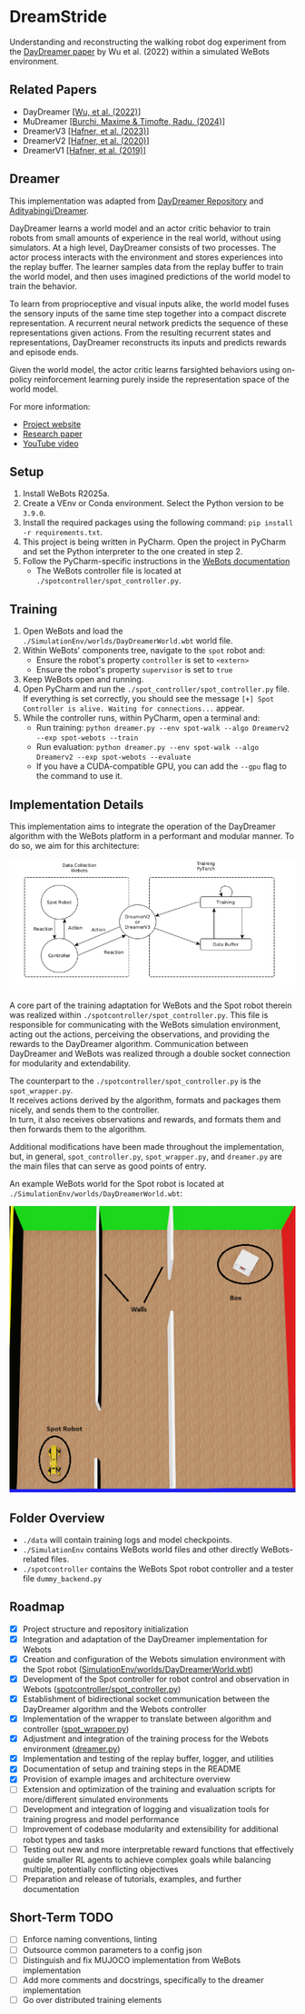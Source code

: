 # DreamStride

Understanding and reconstructing the walking robot dog experiment from the
[DayDreamer paper](https://arxiv.org/abs/2206.14176) by Wu et al. (2022) within a simulated WeBots environment.

## Related Papers

- DayDreamer [\[Wu, et al. (2022)\]](https://arxiv.org/abs/2206.14176)
- MuDreamer [\[Burchi, Maxime & Timofte, Radu. (2024)\]](https://arxiv.org/abs/2405.15083)
- DreamerV3 [\[Hafner, et al. (2023)\]](https://arxiv.org/abs/2301.04104)
- DreamerV2 [\[Hafner, et al. (2020)\]](https://arxiv.org/abs/2010.02193)
- DreamerV1 [\[Hafner, et al. (2019)\]](https://arxiv.org/abs/1912.01603)

## Dreamer

This implementation was adapted from [DayDreamer Repository](https://github.com/danijar/daydreamer) 
and [Adityabingi/Dreamer](https://github.com/adityabingi/Dreamer).

DayDreamer learns a world model and an actor critic behavior to train robots from small
amounts of experience in the real world, without using simulators. At a high level,
DayDreamer consists of two processes. The actor process interacts with the environment
and stores experiences into the replay buffer. The learner samples data from the replay
buffer to train the world model, and then uses imagined predictions of the world model
to train the behavior.

To learn from proprioceptive and visual inputs alike, the world model fuses the sensory
inputs of the same time step together into a compact discrete representation.
A recurrent neural network predicts the sequence of these representations given actions.
From the resulting recurrent states and representations, DayDreamer reconstructs
its inputs and predicts rewards and episode ends.

Given the world model, the actor critic learns farsighted behaviors using
on-policy reinforcement learning purely inside the representation space of the world model.

For more information:

- [Project website](https://danijar.com/project/daydreamer/)
- [Research paper](https://arxiv.org/pdf/2206.14176.pdf)
- [YouTube video](https://www.youtube.com/watch?v=xAXvfVTgqr0)

## Setup

1) Install WeBots R2025a.
2) Create a VEnv or Conda environment. Select the Python version to be `3.9.0`.
3) Install the required packages using the following command: `pip install -r requirements.txt`.
4) This project is being written in PyCharm. Open the project in PyCharm and set the Python interpreter to the one created in step $2$.
5) Follow the PyCharm-specific instructions in the [WeBots documentation](https://cyberbotics.com/doc/guide/using-your-ide?tab-language=c%20%20&tab-os=windows#pycharm)
   - The WeBots controller file is located at `./spotcontroller/spot_controller.py`. 

## Training

1) Open WeBots and load the `./SimulationEnv/worlds/DayDreamerWorld.wbt` world file.
2) Within WeBots' components tree, navigate to the `spot` robot and:
   - Ensure the robot's property `controller` is set to `<extern>`
   - Ensure the robot's property `supervisor` is set to `true`
3) Keep WeBots open and running.
4) Open PyCharm and run the `./spot_controller/spot_controller.py` file. If everything is set correctly, you should see the message `[+] Spot Controller is alive. Waiting for connections...` appear.
5) While the controller runs, within PyCharm, open a terminal and:
   - Run training: `python dreamer.py --env spot-walk --algo Dreamerv2 --exp spot-webots --train`
   - Run evaluation: `python dreamer.py --env spot-walk --algo Dreamerv2 --exp spot-webots --evaluate`
   - If you have a CUDA-compatible GPU, you can add the `--gpu` flag to the command to use it.

## Implementation Details

This implementation aims to integrate the operation of the DayDreamer algorithm with the WeBots platform
in a performant and modular manner. To do so, we aim for this architecture:

![](/img/archi.png)

A core part of the training adaptation for WeBots and the Spot robot therein
was realized within `./spotcontroller/spot_controller.py`. This file is responsible for
communicating with the WeBots simulation environment, acting out the actions,
perceiving the observations, and providing the rewards to the DayDreamer algorithm.
Communication between DayDreamer and WeBots was realized through a double socket connection for 
modularity and extendability.

The counterpart to the `./spotcontroller/spot_controller.py` is the `spot_wrapper.py`.<br>
It receives actions derived by the algorithm, formats and packages them nicely, and sends them to the controller.<br>
In turn, it also receives observations and rewards, and formats them and then forwards them to the algorithm.

Additional modifications have been made throughout the implementation, but, in general,
`spot_controller.py`, `spot_wrapper.py`, and `dreamer.py` are the main files that can serve as good points of entry.

An example WeBots world for the Spot robot is located at `./SimulationEnv/worlds/DayDreamerWorld.wbt`:

![](./img/WebotsWorld.png)

## Folder Overview

- `./data` will contain training logs and model checkpoints.
- `./SimulationEnv` contains WeBots world files and other directly WeBots-related files.
- `./spotcontroller` contains the WeBots Spot robot controller and a tester file `dummy_backend.py`

## Roadmap

- [x] Project structure and repository initialization
- [x] Integration and adaptation of the DayDreamer implementation for Webots
- [x] Creation and configuration of the Webots simulation environment with the Spot robot ([SimulationEnv/worlds/DayDreamerWorld.wbt](SimulationEnv/worlds/DayDreamerWorld.wbt))
- [x] Development of the Spot controller for robot control and observation in Webots ([spotcontroller/spot\_controller.py](spotcontroller/spot_controller.py))
- [x] Establishment of bidirectional socket communication between the DayDreamer algorithm and the Webots controller
- [x] Implementation of the wrapper to translate between algorithm and controller ([spot\_wrapper.py](spot_wrapper.py))
- [x] Adjustment and integration of the training process for the Webots environment ([dreamer.py](dreamer.py))
- [x] Implementation and testing of the replay buffer, logger, and utilities
- [x] Documentation of setup and training steps in the README
- [x] Provision of example images and architecture overview
- [ ] Extension and optimization of the training and evaluation scripts for more/different simulated environments
- [ ] Development and integration of logging and visualization tools for training progress and model performance
- [ ] Improvement of codebase modularity and extensibility for additional robot types and tasks
- [ ] Testing out new and more interpretable reward functions that effectively guide smaller RL agents to achieve complex goals while balancing multiple, potentially conflicting objectives
- [ ] Preparation and release of tutorials, examples, and further documentation

## Short-Term TODO

- [ ] Enforce naming conventions, linting
- [ ] Outsource common parameters to a config json
- [ ] Distinguish and fix MUJOCO implementation from WeBots implementation
- [ ] Add more comments and docstrings, specifically to the dreamer implementation
- [ ] Go over distributed training elements
